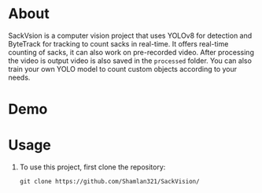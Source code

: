 # About
SackVsion is a computer vision project that uses YOLOv8 for detection and ByteTrack for tracking to count sacks in real-time. It offers real-time counting of sacks, it can also work on pre-recorded video. After processing the video is output video is also saved in the `processed` folder. You can also train your own YOLO model to count custom objects according to your needs.
# Demo


# Usage
1. To use this project, first clone the repository:

   ```
   git clone https://github.com/Shamlan321/SackVision/
   ```
 
